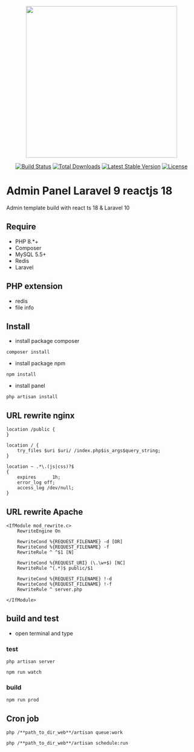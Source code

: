 <p align="center"><a href="https://laravel.com" target="_blank"><img src="https://raw.githubusercontent.com/laravel/art/master/logo-lockup/5%20SVG/2%20CMYK/1%20Full%20Color/laravel-logolockup-cmyk-red.svg" width="400"></a></p>

<p align="center">
<a href="https://travis-ci.org/laravel/framework"><img src="https://travis-ci.org/laravel/framework.svg" alt="Build Status"></a>
<a href="https://packagist.org/packages/laravel/framework"><img src="https://img.shields.io/packagist/dt/laravel/framework" alt="Total Downloads"></a>
<a href="https://packagist.org/packages/laravel/framework"><img src="https://img.shields.io/packagist/v/laravel/framework" alt="Latest Stable Version"></a>
<a href="https://packagist.org/packages/laravel/framework"><img src="https://img.shields.io/packagist/l/laravel/framework" alt="License"></a>
</p>

# Admin Panel Laravel 9 reactjs 18
Admin template build with react ts 18 & Laravel 10
## Require 
- PHP 8.*+
- Composer
- MySQL 5.5+
- Redis
- Laravel
## PHP extension
- redis
- file info
## Install 
- install package composer
```
composer install
```
- install package npm
```
npm install
```
- install panel
```
php artisan install
```
## URL rewrite nginx
```
location /public {
}

location / {  
    try_files $uri $uri/ /index.php$is_args$query_string;  
}

location ~ .*\.(js|css)?$
{
    expires      1h;
    error_log off;
    access_log /dev/null; 
}
```
## URL rewrite Apache
```
<IfModule mod_rewrite.c>
    RewriteEngine On

    RewriteCond %{REQUEST_FILENAME} -d [OR]
    RewriteCond %{REQUEST_FILENAME} -f
    RewriteRule ^ ^$1 [N]

    RewriteCond %{REQUEST_URI} (\.\w+$) [NC]
    RewriteRule ^(.*)$ public/$1

    RewriteCond %{REQUEST_FILENAME} !-d
    RewriteCond %{REQUEST_FILENAME} !-f
    RewriteRule ^ server.php

</IfModule>
```
## build and test
- open terminal and type
### test 
```
php artisan server
```
```
npm run watch
```
### build
```
npm run prod
```
## Cron job
```
php /**path_to_dir_web**/artisan queue:work
```
```
php /**path_to_dir_web**/artisan schedule:run
```



